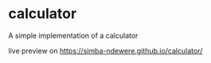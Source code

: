 # calculator
A simple implementation of a calculator

live preview on https://simba-ndewere.github.io/calculator/
